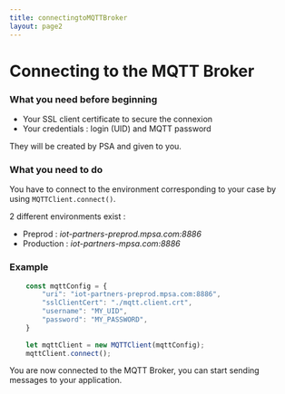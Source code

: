 ```yaml
---
title: connectingtoMQTTBroker
layout: page2
---
```


# Connecting to the MQTT Broker

### What you need before beginning

- Your SSL client certificate to secure the connexion
- Your credentials : login (UID) and MQTT password

They will be created by PSA and given to you.

### What you need to do

You have to connect to the environment corresponding to your case by using `MQTTClient.connect()`.

2 different environments exist :

- Preprod : *iot-partners-preprod.mpsa.com:8886*
- Production : *iot-partners-mpsa.com:8886*

### Example
```javascript
	const mqttConfig = {
		"uri": "iot-partners-preprod.mpsa.com:8886",
		"sslClientCert": "./mqtt.client.crt",
		"username": "MY_UID",
		"password": "MY_PASSWORD",
	}
	
	let mqttClient = new MQTTClient(mqttConfig);
	mqttClient.connect();
```

You are now connected to the MQTT Broker, you can start sending messages to your application.